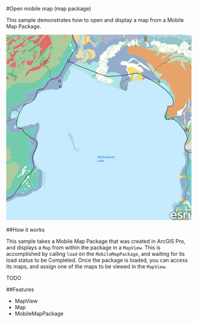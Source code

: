 #Open mobile map (map package)

This sample demonstrates how to open and display a map from a Mobile Map Package.

![](screenshot.png)

##How it works

This sample takes a Mobile Map Package that was created in ArcGIS Pro, and displays a `Map` from within the package in a `MapView`. This is accomplished by calling `load` on the `MobileMapPackage`, and waiting for its load status to be Completed. Once the package is loaded, you can access its maps, and assign one of the maps to be viewed in the `MapView`.

TODO

##Features
- MapView
- Map
- MobileMapPackage
